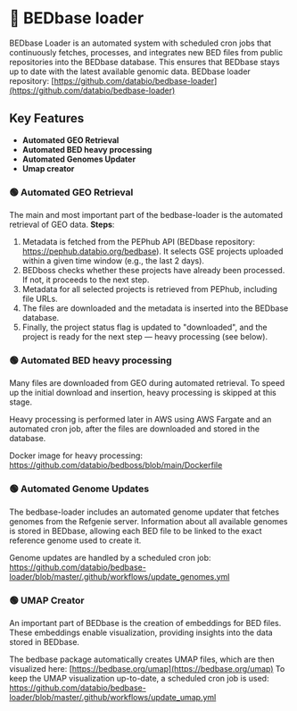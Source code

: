 # 🔄 BEDbase loader 

BEDbase Loader is an automated system with scheduled cron jobs that continuously fetches, processes,
and integrates new BED files from public repositories into the BEDbase database.
This ensures that BEDbase stays up to date with the latest available genomic data.
BEDbase loader repository: [https://github.com/databio/bedbase-loader](https://github.com/databio/bedbase-loader)

## Key Features
- **Automated GEO Retrieval**
- **Automated BED heavy processing**
- **Automated Genomes Updater**
- **Umap creator**

### 🟢 Automated GEO Retrieval

The main and most important part of the bedbase-loader is the automated retrieval of GEO data.
**Steps**:

1. Metadata is fetched from the PEPhub API (BEDbase repository: https://pephub.databio.org/bedbase).
It selects GSE projects uploaded within a given time window (e.g., the last 2 days).
2. BEDboss checks whether these projects have already been processed. If not, it proceeds to the next step.
3. Metadata for all selected projects is retrieved from PEPhub, including file URLs.
4. The files are downloaded and the metadata is inserted into the BEDbase database.
5. Finally, the project status flag is updated to "downloaded", and the project is ready for the next step — heavy processing (see below).


### 🟢 Automated BED heavy processing

Many files are downloaded from GEO during automated retrieval.
To speed up the initial download and insertion, heavy processing is skipped at this stage.

Heavy processing is performed later in AWS using AWS Fargate and an automated cron job, after the files are downloaded and stored in the database.

Docker image for heavy processing: https://github.com/databio/bedboss/blob/main/Dockerfile

### 🟢 Automated Genome Updates

The bedbase-loader includes an automated genome updater that fetches genomes from the Refgenie server.
Information about all available genomes is stored in BEDbase, allowing each BED file to be linked to the exact reference genome used to create it.

Genome updates are handled by a scheduled cron job: https://github.com/databio/bedbase-loader/blob/master/.github/workflows/update_genomes.yml

### 🟢 UMAP Creator

An important part of BEDbase is the creation of embeddings for BED files.
These embeddings enable visualization, providing insights into the data stored in BEDbase.

The bedbase package automatically creates UMAP files, which are then visualized here: [https://bedbase.org/umap](https://bedbase.org/umap)
To keep the UMAP visualization up-to-date, a scheduled cron job is used: https://github.com/databio/bedbase-loader/blob/master/.github/workflows/update_umap.yml
